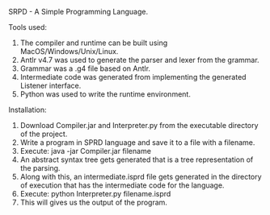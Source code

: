 
SRPD - A Simple Programming Language.

Tools used:

1. The compiler and runtime can be built using MacOS/Windows/Unix/Linux. 
2. Antlr v4.7 was used to generate the parser and lexer from the grammar.
3. Grammar was a .g4 file based on Antlr.
4. Intermediate code was generated from implementing the generated Listener interface.
5. Python was used to write the runtime environment.


Installation:

1. Download Compiler.jar and Interpreter.py from the executable directory of the project.
2. Write a program in SPRD language and save it to a file with a filename.
3. Execute: java -jar Compiler.jar filename
4. An abstract syntax tree gets generated that is a tree representation of the parsing.
5. Along with this, an intermediate.isprd file gets generated in the directory of execution
that has the intermediate code for the language.
6. Execute: python Interpreter.py filename.isprd
7. This will gives us the output of the program.

